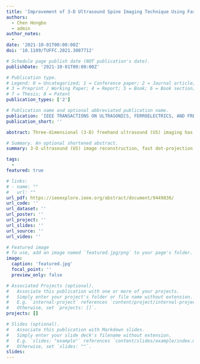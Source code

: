 ```yaml
---
title: 'Improvement of 3-D Ultrasound Spine Imaging Technique Using Fast Reconstruction Algorithm'
authors:
  - Chen Hongbo
  - admin
author_notes:
  -
date: '2021-10-01T00:00:00Z'
doi: '10.1109/TUFFC.2021.3087712'

# Schedule page publish date (NOT publication's date).
publishDate: '2021-10-01T00:00:00Z'

# Publication type.
# Legend: 0 = Uncategorized; 1 = Conference paper; 2 = Journal article;
# 3 = Preprint / Working Paper; 4 = Report; 5 = Book; 6 = Book section;
# 7 = Thesis; 8 = Patent
publication_types: ['2']

# Publication name and optional abbreviated publication name.
publication: 'IEEE TRANSACTIONS ON ULTRASONICS, FERROELECTRICS, AND FREQUENCY CONTROL'
publication_short: ''

abstract: Three-dimensional (3-D) freehand ultrasound (US) imaging has been applied to the investigation of spine deformity. However, it is a challenge for the current 3-D imaging reconstruction algorithms to achieve a balance between image quality and computation time. The objectives of this article are to implement a new fast reconstruction algorithm that can fulfill the request of immediate demonstration and processing for high-quality 3-D spine imaging, and to evaluate the reliability and accuracy of scoliotic curvaturemeasurement when using the algorithm. The fast dot-projection (FDP) algorithm was applied for voxel-based nearest neighbor (VNN), multiple plane interpolation (MPI), and pixel nearest neighbor (PNN) protocols to reduce the reconstruction time. The 3-D image volume was reconstructed from the datasets acquired from scoliotic subjects. The computational cost, image characteristics, and statistical analyses of curve measurements were compared and evaluated among different reconstruction protocols. The results illustrated that the 3-D spine images using the FDP-MPI4 algorithm showed higher brightness (20%), contrast (14%), and signal-to-noise ratio (SNR) (26%) than FDP-VNN. The measurement performed by trainee rater exhibited significant improvement in measurement reliability and accuracy using FDP-MPI4 in comparison with FDP-VNN (p < 0.01), and the intraclass correlation coefficient (ICC) of interrater measurement increased from 0.88 to 0.96. The FDP-PNN method could acquire and reconstruct spine images simultaneously and present the results in 1–2 min, which showed the potential to provide the approximate real-time visualization for fast screening.

# Summary. An optional shortened abstract.
summary: 3-D ultrasound (US) image reconstruction, fast dot-projection (FDP),multiple plane interpolation (MPI), scoliosis, ultrasound spine imaging.

tags:
  - 
featured: true

# links:
# - name: ""
#   url: ""
url_pdf: https://ieeexplore.ieee.org/abstract/document/9449836/
url_code: ''
url_dataset: ''
url_poster: ''
url_project: ''
url_slides: ''
url_source: ''
url_video: ''

# Featured image
# To use, add an image named `featured.jpg/png` to your page's folder.
image:
  caption: 'featured.jpg'
  focal_point: ''
  preview_only: false

# Associated Projects (optional).
#   Associate this publication with one or more of your projects.
#   Simply enter your project's folder or file name without extension.
#   E.g. `internal-project` references `content/project/internal-project/index.md`.
#   Otherwise, set `projects: []`.
projects: []

# Slides (optional).
#   Associate this publication with Markdown slides.
#   Simply enter your slide deck's filename without extension.
#   E.g. `slides: "example"` references `content/slides/example/index.md`.
#   Otherwise, set `slides: ""`.
slides:
---
```



